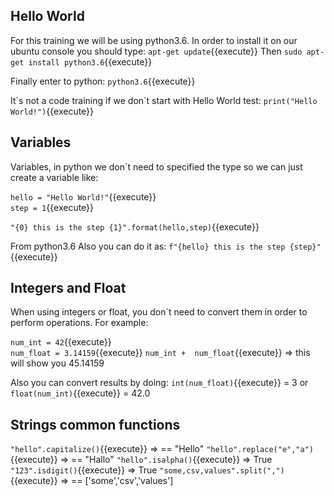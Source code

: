 <h2>Hello World</h2>

For this training we will be using python3.6. In order to install it on our ubuntu console you should type:
`apt-get update`{{execute}}
Then
`sudo apt-get install python3.6`{{execute}}

Finally enter to python:
`python3.6`{{execute}}

 It´s not a code training if we don´t start with Hello World test:
 `print("Hello World!")`{{execute}}

<h2>Variables</h2>

 Variables, in python we don´t need to specified the type so we can just create a variable like:

 `hello = "Hello World!"`{{execute}}  
 `step = 1`{{execute}}

 `"{0} this is the step {1}".format(hello,step)`{{execute}} 

From python3.6 Also you can do it as:
`f"{hello} this is the step {step}"`{{execute}}


<h2>Integers and Float</h2>
 When using integers or float, you don´t need to convert them in order to perform operations. For example:

 `num_int = 42`{{execute}}  
 `num_float = 3.14159`{{execute}}
 `num_int +  num_float`{{execute}}  => this will show you 45.14159

 Also you can convert results by doing:
 `int(num_float)`{{execute}}  = 3 or  `float(num_int)`{{execute}}  = 42.0

<h2>Strings common functions</h2>

`"hello".capitalize()`{{execute}} => == "Hello"
`"hello".replace("e","a")`{{execute}} => == "Hallo"
`"hello".isalpha()`{{execute}} => True
`"123".isdigit()`{{execute}} =>  True
`"some,csv,values".split(",")`{{execute}} => == ['some','csv','values']


